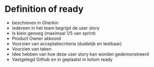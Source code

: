# Definition of ready
- beschreven in Gherkin
- Iedereen in het team begrijpt de user story
- Is klein genoeg (maximaal 1/5 van sprint)
- Product Owner akkoord
- Voorzien van acceptatiecriteria (duidelijk en testbaar)
- Voorzien van taken
- Idee hebben van hoe deze user story kan worden gedemonstreerd
- Vastgelegd Github en in geplaatst in kolom ready

